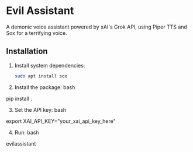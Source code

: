 # Evil Assistant

A demonic voice assistant powered by xAI's Grok API, using Piper TTS and Sox for a terrifying voice.

## Installation

1. Install system dependencies:
   ```bash
   sudo apt install sox
2. Install the package:
bash

pip install .

3. Set the API key:
bash

export XAI_API_KEY="your_xai_api_key_here"

4. Run:
bash

evilassistant

